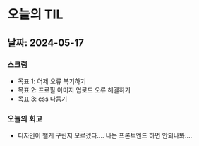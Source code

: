 # 오늘의 TIL

## 날짜: 2024-05-17

### 스크럼
- 목표 1: 어제 오류 복기하기
- 목표 2: 프로필 이미지 업로드 오류 해결하기
- 목표 3: css 다듬기

### 오늘의 회고
- 디자인이 왤케 구린지 모르겠다.... 나는 프론트엔드 하면 안되나봐....
